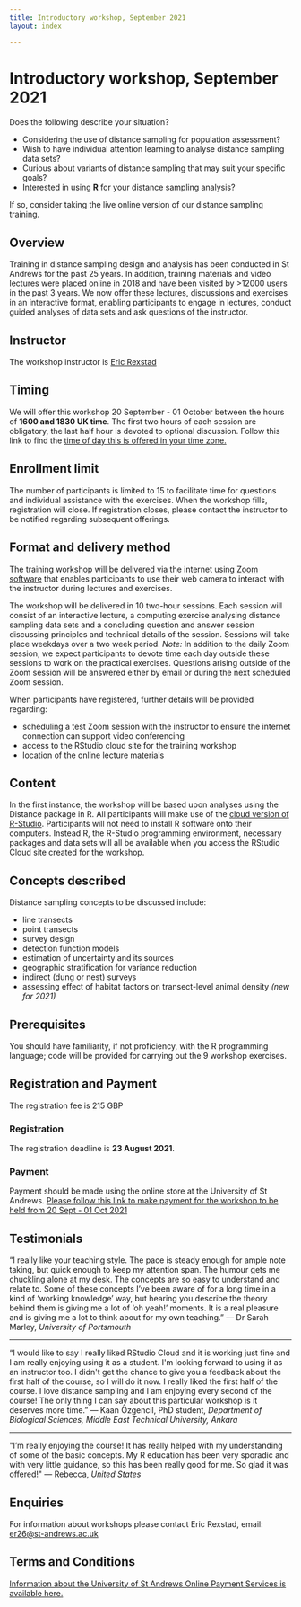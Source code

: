 ```yaml
---
title: Introductory workshop, September 2021
layout: index

---
```


# Introductory workshop, September 2021 

Does the following describe your situation?

- Considering the use of distance sampling for population assessment?
- Wish to have individual attention learning to analyse distance sampling data sets?
- Curious about variants of distance sampling that may suit your specific goals?
- Interested in using **R** for your distance sampling analysis? 

If so, consider taking the live online version of our distance sampling training.

## Overview
Training in distance sampling design and analysis has been conducted in St Andrews for the past 25 years. In addition, training materials and video lectures were placed online in 2018 and have been visited by >12000 users in the past 3 years.
We now offer these lectures, discussions and exercises in an interactive format, enabling participants to engage in lectures, conduct guided analyses of data sets and ask questions of the instructor.

## Instructor
The workshop instructor is [Eric Rexstad](https://www.creem.st-andrews.ac.uk/person/er26/)

## Timing
We will offer this workshop 20 September - 01 October between the hours of **1600 and 1830 UK time**.  The first two hours of each session are obligatory, the last half hour is devoted to optional discussion.  Follow this link to find the [time of day this is offered in your time zone.](https://www.timeanddate.com/worldclock/fixedtime.html?msg=Introductory+distance+sampling+workshop+September+2021&iso=20210920T16&p1=3853&ah=2&am=30)  

## Enrollment limit
The number of participants is limited to 15 to facilitate time for questions and individual assistance with the exercises.  When the workshop fills, registration will close.  If registration closes, please contact the instructor to be notified regarding subsequent offerings.

## Format and delivery method
The training workshop will be delivered via the internet using [Zoom software](https://zoom.us) that enables participants to use their web camera to interact with the instructor during lectures and exercises.

The workshop will be delivered in 10 two-hour sessions. Each session will consist of an interactive lecture, a computing exercise analysing distance sampling data sets and a concluding question and answer session discussing principles and technical details of the session. Sessions will take place weekdays over a two week period.  *Note:* In addition to the daily Zoom session, we expect participants to devote time each day outside these sessions to work on the practical exercises.  Questions arising outside of the Zoom session will be answered either by email or during the next scheduled Zoom session.

When participants have registered, further details will be provided regarding:

- scheduling a test Zoom session with the instructor to ensure the internet connection can support video conferencing
- access to the RStudio cloud site for the training workshop
- location of the online lecture materials

## Content

In the first instance, the workshop will be based upon analyses using the Distance package in R. All participants will make use of the [cloud version of R-Studio](https://rstudio.cloud/). Participants will not need to install R software onto their computers. Instead R, the R-Studio programming environment, necessary packages and data sets will all be available when you access the RStudio Cloud site created for the workshop.

## Concepts described
Distance sampling concepts to be discussed include:

- line transects
- point transects
- survey design
- detection function models
- estimation of uncertainty and its sources
- geographic stratification for variance reduction
- indirect (dung or nest) surveys
- assessing effect of habitat factors on transect-level animal density *(new for 2021)*

## Prerequisites
You should have familiarity, if not proficiency, with the R programming language; code will be provided for carrying out the 9 workshop exercises.

## Registration and Payment
The registration fee is 215 GBP

### Registration
The registration deadline is **23 August 2021**.

### Payment
Payment should be made using the online store at the University of St Andrews.
[Please follow this link to make payment for the workshop to be held from 20 Sept - 01 Oct 2021](https://onlineshop.st-andrews.ac.uk/conferences-and-events/events/creem/introductory-distance-sampling-training-workshop-live-online-12th-23rd-april-2021)

## Testimonials
“I really like your teaching style. The pace is steady enough for ample note taking, but quick enough to keep my attention span. The humour gets me chuckling alone at my desk. The concepts are so easy to understand and relate to. Some of these concepts I’ve been aware of for a long time in a kind of ‘working knowledge’ way, but hearing you describe the theory behind them is giving me a lot of ‘oh yeah!’ moments. It is a real pleasure and is giving me a lot to think about for my own teaching.”  — Dr Sarah Marley, <em>University of Portsmouth</em>

***

“I would like to say I really liked RStudio Cloud and it is working just fine and I am really enjoying using it as a student. I'm looking forward to using it as an instructor too. I didn't get the chance to give you a feedback about the first half of the course, so I will do it now. I really liked the first half of the course. I love distance sampling and I am enjoying every second of the course! The only thing I can say about this particular workshop is it deserves more time.” — Kaan Özgencil, PhD student, <em>Department of Biological Sciences, Middle East Technical University, Ankara</em>

***

"I’m really enjoying the course! It has really helped with my understanding of some of the basic concepts. My R education has been very sporadic and with very little guidance, so this has been really good for me. So glad it was offered!" —  Rebecca, <em>United States</em>

## Enquiries

For information about workshops please contact Eric Rexstad, email: [er26@st-andrews.ac.uk](mailto:er26@st-andrews.ac.uk)

## Terms and Conditions
[Information about the University of St Andrews Online Payment Services is available here.](https://onlineshop.st-andrews.ac.uk/help/terms-and-conditions)
